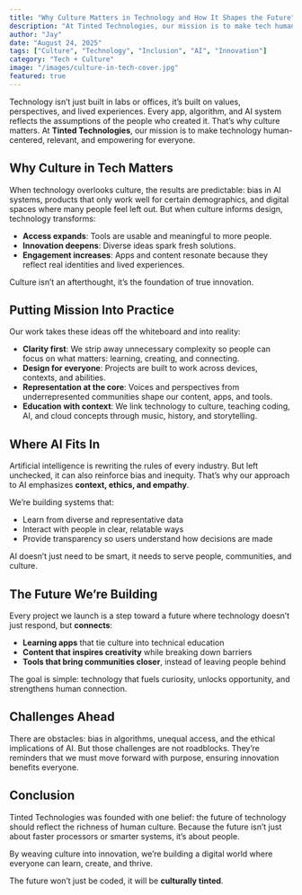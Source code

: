 ```yaml
---
title: "Why Culture Matters in Technology and How It Shapes the Future"
description: "At Tinted Technologies, our mission is to make tech human-centered, relevant, and empowering for all. Here’s why that matters now more than ever."
author: "Jay"
date: "August 24, 2025"
tags: ["Culture", "Technology", "Inclusion", "AI", "Innovation"]
category: "Tech + Culture"
image: "/images/culture-in-tech-cover.jpg"
featured: true
---
```


Technology isn’t just built in labs or offices, it’s built on values, perspectives, and lived experiences. Every app, algorithm, and AI system reflects the assumptions of the people who created it. That’s why culture matters. At **Tinted Technologies**, our mission is to make technology human-centered, relevant, and empowering for everyone.

## Why Culture in Tech Matters

When technology overlooks culture, the results are predictable: bias in AI systems, products that only work well for certain demographics, and digital spaces where many people feel left out. But when culture informs design, technology transforms:

- **Access expands**: Tools are usable and meaningful to more people.  
- **Innovation deepens**: Diverse ideas spark fresh solutions.  
- **Engagement increases**: Apps and content resonate because they reflect real identities and lived experiences.  

Culture isn’t an afterthought, it’s the foundation of true innovation.

## Putting Mission Into Practice

Our work takes these ideas off the whiteboard and into reality:

- **Clarity first**: We strip away unnecessary complexity so people can focus on what matters: learning, creating, and connecting.  
- **Design for everyone**: Projects are built to work across devices, contexts, and abilities.  
- **Representation at the core**: Voices and perspectives from underrepresented communities shape our content, apps, and tools.  
- **Education with context**: We link technology to culture, teaching coding, AI, and cloud concepts through music, history, and storytelling.  

## Where AI Fits In

Artificial intelligence is rewriting the rules of every industry. But left unchecked, it can also reinforce bias and inequity. That’s why our approach to AI emphasizes **context, ethics, and empathy**.  

We’re building systems that:  
- Learn from diverse and representative data  
- Interact with people in clear, relatable ways  
- Provide transparency so users understand how decisions are made  

AI doesn’t just need to be smart, it needs to serve people, communities, and culture.

## The Future We’re Building

Every project we launch is a step toward a future where technology doesn’t just respond, but **connects**:

- **Learning apps** that tie culture into technical education  
- **Content that inspires creativity** while breaking down barriers  
- **Tools that bring communities closer**, instead of leaving people behind  

The goal is simple: technology that fuels curiosity, unlocks opportunity, and strengthens human connection.

## Challenges Ahead

There are obstacles: bias in algorithms, unequal access, and the ethical implications of AI. But those challenges are not roadblocks. They’re reminders that we must move forward with purpose, ensuring innovation benefits everyone.

## Conclusion

Tinted Technologies was founded with one belief: the future of technology should reflect the richness of human culture. Because the future isn’t just about faster processors or smarter systems, it’s about people.  

By weaving culture into innovation, we’re building a digital world where everyone can learn, create, and thrive.  

The future won’t just be coded, it will be **culturally tinted**.
